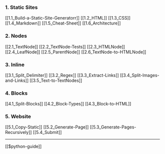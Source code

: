 ### 1. Static Sites
[[1.1_Build-a-Static-Site-Generatorr]]
[[1.2_HTML]]
[[1.3_CSS]]
[[1.4_Markdown]]
[[1.5_Cheat-Sheet]]
[[1.6_Architecture]]

### 2. Nodes
[[2.1_TextNode]]
[[2.2_TextNode-Tests]]
[[2.3_HTMLNode]]
[[2.4_LeafNode]]
[[2.5_ParentNode]]
[[2.6_TextNode-to-HTMLNode]]

### 3. Inline
[[3.1_Split_Delimiter]]
[[3.2_Regex]]
[[3.3_Extract-Links]]
[[3.4_Split-Images-and-Links]]
[[3.5_Text-to-TextNodes]]

### 4. Blocks
[[4.1_Split-Blocks]]
[[4.2_Block-Types]]
[[4.3_Block-to-HTML]]

### 5. Website
[[5.1_Copy-Static]]
[[5.2_Generate-Page]]
[[5.3_Generate-Pages-Recursively]]
[[5.4_Submit]]

---
[[$python-guide]]
